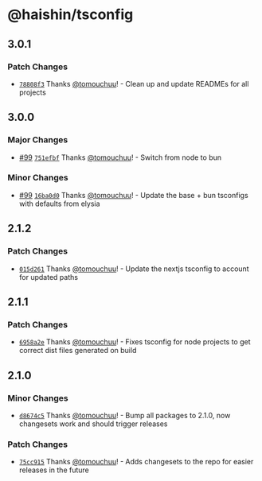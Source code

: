 # @haishin/tsconfig

## 3.0.1

### Patch Changes

- [`78808f3`](https://github.com/haishinio/haishin/commit/78808f3d77c4a5d83fbc6516510df898f6671f26) Thanks [@tomouchuu](https://github.com/tomouchuu)! - Clean up and update READMEs for all projects

## 3.0.0

### Major Changes

- [#99](https://github.com/tomouchuu/haishin/pull/99) [`751efbf`](https://github.com/tomouchuu/haishin/commit/751efbfbeb4ce1dec681b33c8ba4eeba8bde7e11) Thanks [@tomouchuu](https://github.com/tomouchuu)! - Switch from node to bun

### Minor Changes

- [#99](https://github.com/tomouchuu/haishin/pull/99) [`16ba0d0`](https://github.com/tomouchuu/haishin/commit/16ba0d0995d55f9d710717bb65b7455a108f0b88) Thanks [@tomouchuu](https://github.com/tomouchuu)! - Update the base + bun tsconfigs with defaults from elysia

## 2.1.2

### Patch Changes

- [`015d261`](https://github.com/tomouchuu/haishin/commit/015d2616181c724add225864ae62e58380d64933) Thanks [@tomouchuu](https://github.com/tomouchuu)! - Update the nextjs tsconfig to account for updated paths

## 2.1.1

### Patch Changes

- [`6958a2e`](https://github.com/tomouchuu/haishin/commit/6958a2e9488b6d7ff13c228652571cbbfeecbba7) Thanks [@tomouchuu](https://github.com/tomouchuu)! - Fixes tsconfig for node projects to get correct dist files generated on build

## 2.1.0

### Minor Changes

- [`d8674c5`](https://github.com/tomouchuu/haishin/commit/d8674c5324615802fe8db8bd87272433e13d488b) Thanks [@tomouchuu](https://github.com/tomouchuu)! - Bump all packages to 2.1.0, now changesets work and should trigger releases

### Patch Changes

- [`75cc915`](https://github.com/tomouchuu/haishin/commit/75cc9157c32e348055223c831004db903bba5a6f) Thanks [@tomouchuu](https://github.com/tomouchuu)! - Adds changesets to the repo for easier releases in the future
